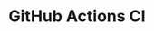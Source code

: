# GitHub Actions CI





































































































































































































































































































































































































































































































































































































































































































































































































































































































































































































































































































































































